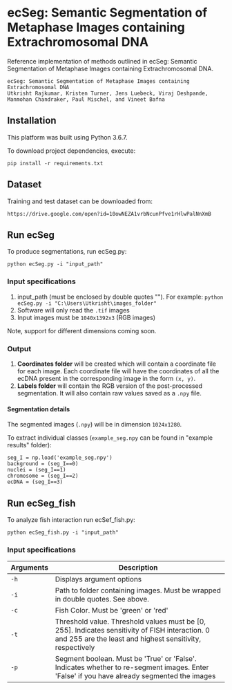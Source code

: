# ecSeg: Semantic Segmentation of Metaphase Images containing Extrachromosomal DNA

Reference implementation of methods outlined in ecSeg: Semantic Segmentation of Metaphase Images containing Extrachromosomal DNA.
```
ecSeg: Semantic Segmentation of Metaphase Images containing Extrachromosomal DNA
Utkrisht Rajkumar, Kristen Turner, Jens Luebeck, Viraj Deshpande, Manmohan Chandraker, Paul Mischel, and Vineet Bafna
```

## Installation
This platform was built using Python 3.6.7. 

To download project dependencies, execute: 

```
pip install -r requirements.txt
```

## Dataset
Training and test dataset can be downloaded from:
```
https://drive.google.com/open?id=10owNEZA1vrbNcunPfve1rHlwPalNnXmB
```

## Run ecSeg
To produce segmentations, run ecSeg.py:
```
python ecSeg.py -i "input_path"
```

### Input specifications
1. input_path (must be enclosed by double quotes ""). For example: `python ecSeg.py -i "C:\Users\Utkrisht\images_folder"`
2. Software will only read the `.tif` images
3. Input images must be `1040x1392x3` (RGB images)

Note, support for different dimensions coming soon.

### Output 
1. **Coordinates folder** will be created which will contain a coordinate file for each image. Each coordinate file will have the coordinates of all the ecDNA present in the corresponding image in the form `(x, y)`.
2.  **Labels folder** will contain the RGB version of the post-processed segmentation. It will also contain raw values saved as a `.npy` file.

#### Segmentation details

The segmented images (`.npy`) will be in dimension `1024x1280`.

To extract individual classes (`example_seg.npy` can be found in "example results" folder):

```
seg_I = np.load('example_seg.npy')
background = (seg_I==0)
nuclei = (seg_I==1)
chromosome = (seg_I==2)
ecDNA = (seg_I==3)
```

## Run ecSeg_fish
To analyze fish interaction run ecSef_fish.py:
```
python ecSeg_fish.py -i "input_path"
```

### Input specifications

Arguments | Description 
---| ---|
`-h` | Displays argument options
`-i` | Path to folder containing images. Must be wrapped in double quotes. See above.
`-c` | Fish Color. Must be 'green' or 'red'
`-t` | Threshold value. Threshold values must be [0, 255]. Indicates sensitivity of FISH interaction. 0 and 255 are the least and highest sensitivity, respectively
`-p` | Segment boolean. Must be 'True' or 'False'. Indicates whether to re-segment images. Enter 'False' if you have already segmented the images

